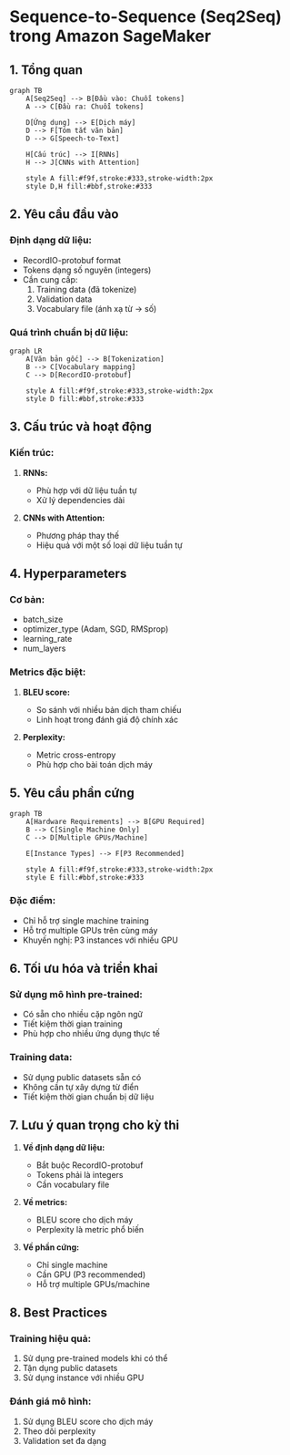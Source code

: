 # Sequence-to-Sequence (Seq2Seq) trong Amazon SageMaker

## 1. Tổng quan

```mermaid
graph TB
    A[Seq2Seq] --> B[Đầu vào: Chuỗi tokens]
    A --> C[Đầu ra: Chuỗi tokens]
    
    D[Ứng dụng] --> E[Dịch máy]
    D --> F[Tóm tắt văn bản]
    D --> G[Speech-to-Text]
    
    H[Cấu trúc] --> I[RNNs]
    H --> J[CNNs with Attention]
    
    style A fill:#f9f,stroke:#333,stroke-width:2px
    style D,H fill:#bbf,stroke:#333
```

## 2. Yêu cầu đầu vào

### Định dạng dữ liệu:
- RecordIO-protobuf format
- Tokens dạng số nguyên (integers)
- Cần cung cấp:
  1. Training data (đã tokenize)
  2. Validation data
  3. Vocabulary file (ánh xạ từ -> số)

### Quá trình chuẩn bị dữ liệu:
```mermaid
graph LR
    A[Văn bản gốc] --> B[Tokenization]
    B --> C[Vocabulary mapping]
    C --> D[RecordIO-protobuf]
    
    style A fill:#f9f,stroke:#333,stroke-width:2px
    style D fill:#bbf,stroke:#333
```

## 3. Cấu trúc và hoạt động

### Kiến trúc:
1. **RNNs:**
   - Phù hợp với dữ liệu tuần tự
   - Xử lý dependencies dài

2. **CNNs with Attention:**
   - Phương pháp thay thế
   - Hiệu quả với một số loại dữ liệu tuần tự

## 4. Hyperparameters

### Cơ bản:
- batch_size
- optimizer_type (Adam, SGD, RMSprop)
- learning_rate
- num_layers

### Metrics đặc biệt:
1. **BLEU score:**
   - So sánh với nhiều bản dịch tham chiếu
   - Linh hoạt trong đánh giá độ chính xác

2. **Perplexity:**
   - Metric cross-entropy
   - Phù hợp cho bài toán dịch máy

## 5. Yêu cầu phần cứng

```mermaid
graph TB
    A[Hardware Requirements] --> B[GPU Required]
    B --> C[Single Machine Only]
    C --> D[Multiple GPUs/Machine]
    
    E[Instance Types] --> F[P3 Recommended]
    
    style A fill:#f9f,stroke:#333,stroke-width:2px
    style E fill:#bbf,stroke:#333
```

### Đặc điểm:
- Chỉ hỗ trợ single machine training
- Hỗ trợ multiple GPUs trên cùng máy
- Khuyến nghị: P3 instances với nhiều GPU

## 6. Tối ưu hóa và triển khai

### Sử dụng mô hình pre-trained:
- Có sẵn cho nhiều cặp ngôn ngữ
- Tiết kiệm thời gian training
- Phù hợp cho nhiều ứng dụng thực tế

### Training data:
- Sử dụng public datasets sẵn có
- Không cần tự xây dựng từ điển
- Tiết kiệm thời gian chuẩn bị dữ liệu

## 7. Lưu ý quan trọng cho kỳ thi

1. **Về định dạng dữ liệu:**
   - Bắt buộc RecordIO-protobuf
   - Tokens phải là integers
   - Cần vocabulary file

2. **Về metrics:**
   - BLEU score cho dịch máy
   - Perplexity là metric phổ biến

3. **Về phần cứng:**
   - Chỉ single machine
   - Cần GPU (P3 recommended)
   - Hỗ trợ multiple GPUs/machine

## 8. Best Practices

### Training hiệu quả:
1. Sử dụng pre-trained models khi có thể
2. Tận dụng public datasets
3. Sử dụng instance với nhiều GPU

### Đánh giá mô hình:
1. Sử dụng BLEU score cho dịch máy
2. Theo dõi perplexity
3. Validation set đa dạng